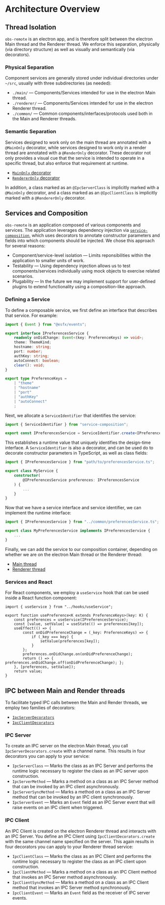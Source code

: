 # Architecture Overview

## Thread Isolation

`obs-remote` is an electron app, and is therefore split between the electron Main thread and the Renderer thread. We enforce this separation, physically (via directory structure) as well as visually and semantically (via decorators).

### Physical Separation

Component services are generally stored under individual directories under `~/src`, usually with three subdirectories (as needed):
- `./main/` &mdash; Components/Services intended for use in the electron Main thread.
- `./renderer/` &mdash; Components/Services intended for use in the electron Renderer thread.
- `./common/` &mdash; Common components/interfaces/protocols used both in the Main and Renderer threads.

### Semantic Separation

Services designed to work only on the main thread are annotated with a `@MainOnly` decorator, while services designed to work only in a render thread are annotated with a `@RenderOnly` decorator. These decorator not only provides a visual cue that the service is intended to operate in a specific thread, but also enforce that requirement at runtime.

- [`MainOnly` decorator](./core/main/decorators.ts)
- [`RendererOnly` decorator](./core/renderer/decorators.ts)

In addition, a class marked as an `@IpcServerClass` is implicitly marked with a `@MainOnly` decorator, and a class marked as an `@IpcClientClass` is implicitly marked with a `@RendererOnly` decorator.

## Services and Composition

`obs-remote` is an application composed of various components and services. The application leverages dependency injection via [`service-composition`](https://npmjs.org/package/service-composition), which uses decorators to annotate constructor parameters and fields into which components should be injected. We chose this approach for several reasons:

- Component/service-level isolation &mdash; Limits reponsibilities within the application to smaller units of work.
- Testability &mdash; Using dependency injection allows us to test components/services individually using mock objects to exercise related scenarios.
- Plugability &mdash; In the future we may implement support for user-defined plugins to extend functionality using a composition-like approach.

### Defining a Service

To define a composable service, we first define an interface that describes that service. For example:

```ts
import { Event } from "@esfx/events";

export interface IPreferencesService {
    readonly onDidChange: Event<(key: PreferenceKeys) => void>;
    theme: ThemeKind;
    hostname: string;
    port: number;
    authKey: string;
    autoConnect: boolean;
    clear(): void;
}

export type PreferenceKeys =
    | "theme"
    | "hostname"
    | "port"
    | "authKey"
    | "autoConnect"
    ;
```

Next, we allocate a `ServiceIdentifier` that identifies the service:

```ts
import { ServiceIdentifier } from "service-composition";

export const IPreferencesService = ServiceIdentifier.create<IPreferencesService>("IPreferencesService");
```

This establishes a runtime value that uniquely identifies the design-time interface. A `ServiceIdentifier` is also a decorator, and can be used do to decorate constructor parameters in TypeScript, as well as class fields:

```ts
import { IPreferencesService } from "path/to/preferencesService.ts";

export class MyService {
    constructor(
        @IPreferencesService preferences: IPreferencesService
    ) {
        ...
    }
}
```

Now that we have a service interface and service identifier, we can implement the runtime interface:

```ts
import { IPreferencesService } from "../common/preferencesService.ts";

export class MyPreferencesService implements IPreferencesService {
    ...
}
```

Finally, we can add the service to our composition container, depending on whether we are on the electron Main thread or the Renderer thread:

- [Main thread](./main.ts)
- [Renderer thread](./renderer.tsx)

### Services and React 

For React components, we employ a `useService` hook that can be used inside a React function component:

```tsx
import { useService } from "../hooks/useService";

export function usePreference<K extends PreferenceKeys>(key: K) {
    const preferences = useService(IPreferencesService);
    const [value, setValue] = useState(() => preferences[key]);
    useEffect(() => {
        const onDidPreferenceChange = (_key: PreferenceKeys) => {
            if (_key === key) {
                setValue(preferences[key]);
            }
        };
        preferences.onDidChange.on(onDidPreferenceChange);
        return () => { preferences.onDidChange.off(onDidPreferenceChange); };
    }, [preferences, setValue]);
    return value;
}
```

## IPC between Main and Render threads

To facilitate typed IPC calls between the Main and Render threads, we employ two families of decorators:

- [`IpcServerDecorators`](./ipc/main/decorators.ts)
- [`IpcClientDecorators`](./ipc/renderer/decorators.ts)

### IPC Server

To create an IPC server on the electron Main thread, you call `IpcServerDecorators.create` with a channel name. This results in four decorators you can apply to your service:

- `IpcServerClass` &mdash; Marks the class as an IPC Server and performs the runtime logic necessary to register the class as an IPC server upon construction.
- `IpcServerMethod` &mdash; Marks a method on a class as an IPC Server method that can be invoked by an IPC client asynchronously.
- `IpcServerSyncMethod` &mdash; Marks a method on a class as an IPC Server method that can be invoked by an IPC client synchronously.
- `IpcServerEvent` &mdash; Marks an `Event` field as an IPC Server event that will raise events on an IPC client when triggered.

### IPC Client

An IPC Client is created on the electron Renderer thread and interacts with an IPC Server. You define an IPC Client using  `IpcClientDecorators.create` with the same channel name specified on the server. This again results in four decorators you can apply to your Renderer thread service:

- `IpcClientClass` &mdash; Marks the class as an IPC Client and performs the runtime logic necessary to register the class as an IPC client upon construction.
- `IpcClientMethod` &mdash; Marks a method on a class as an IPC Client method that invokes an IPC Server method asynchronously.
- `IpcClientSyncMethod` &mdash;  Marks a method on a class as an IPC Client method that invokes an IPC Server method synchronously.
- `IpcClientEvent` &mdash; Marks an `Event` field as the receiver of IPC server events.